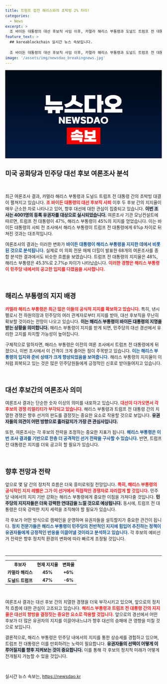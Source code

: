 ```yaml
---
title: 트럼프 접전 해리스와의 초박빙 2% 차이!
categories:
  - News
excerpt: >
  조 바이든 대통령의 대선 후보직 사임 이후, 카멀라 해리스 부통령과 도널드 트럼프 전 대통령이 초박빙 접전을 벌이고 있다. 여론조사에 따르면 해리스는 추격에 성공하며 지지율 격차를 좁혔고, 민주당 내에서도 지지를 얻고 있어 대선 후보로서의 입지가 더욱 확고해질 것으로 보인다.
feature_text: >
  ## koreablockchain 실시간 뉴스 속보입니다.

  조 바이든 대통령의 대선 후보직 사임 이후, 카멀라 해리스 부통령과 도널드 트럼프 전 대통령이 초박빙 접전을 벌이고 있다. 여론조사에 따르면 해리스는 추격에 성공하며 지지율 격차를 좁혔고, 민주당 내에서도 지지를 얻고 있어 대선 후보로서의 입지가 더욱 확고해질 것으로 보인다.
image: '/assets/img/newsdao_breakingnews.jpg'
---
```


<p><img src="/assets/img/newsdao_breakingnews.jpg" alt="koreablockchain 속보" /></p>

<h2 data-ke-size="size26">미국 공화당과 민주당 대선 후보 여론조사 분석</h2>

<p data-ke-size="size16">&nbsp;</p>

<p>최근 여론조사 결과, 카멀라 해리스 부통령과 도널드 트럼프 전 대통령 간의 초박빙 대결이 펼쳐지고 있습니다. <b><span style="color: #ee2323;">조 바이든 대통령의 대선 후보직 사퇴</span></b> 이후 두 후보 간의 지지율이 매우 근소한 차로 나타나고 있어, 향후 대선에 대한 관심이 집중되고 있습니다. <b><span style="background-color: #21538527;">이번 조사는 4001명의 등록 유권자를 대상으로 실시되었습니다.</span></b> 여론조사 기관 모닝컨설트에 따르면, 트럼프 전 대통령이 47%, 해리스 부통령이 45%의 지지를 얻었습니다. 이는 바이든 대통령의 사퇴 전 조사에서 해리스 부통령이 트럼프 전 대통령에게 6%p 차이로 뒤쳐진 것과는 대조적입니다. </p>

<p>여론조사의 결과는 이러한 변화가 <b><span style="color: #1a5490;">바이든 대통령이 해리스 부통령을 지지한 데에서 비롯된 것으로 분석됩니다.</span></b> 실제로 미 의회 전문 매체 더힐이 발표한 68개의 여론조사를 종합 분석한 결과에서도 비슷한 흐름을 보였습니다. 트럼프 전 대통령의 지지율은 48%, 해리스 부통령은 45.3%로 2.7%p 차이가 나타났습니다. <b><span style="color: #ee2323;">이러한 경향은 해리스 부통령이 민주당 내에서의 공고한 입지를 다졌음을 시사합니다.</span></b> </p>

<p data-ke-size="size16">&nbsp;</p>

<h2 data-ke-size="size26">해리스 부통령의 지지 배경</h2>

<p><b><span style="color: #ee2323;">카멀라 해리스 부통령은 최근 많은 이들의 공식적 지지를 확보하고 있습니다.</span></b> 특히, 낸시 펠로시 전 하원의장과 민주당의 여러 관계자로부터 지지를 받아, 대선 후보직을 무난히 확보할 것이라는 전망이 나오고 있습니다. <b><span style="background-color: #21538527;">이는 해리스 부통령이 바이든 대통령의 지명을 받는 상황을 의미합니다.</span></b> 해리스 부통령이 지지를 받게 되면, 민주당의 대선 경선에서 유리한 고지를 차지할 가능성이 높아집니다. </p>

<p>구체적으로 말하자면, 해리스 부통령은 이전의 여론 조사에서 트럼프 전 대통령에게 뒤졌으나, 이번 조사에서 이 간격이 크게 줄어든 점이 주목받고 있습니다. <b><span style="color: #1a5490;">이는 해리스 부통령의 입지와 준비 상태가 크게 향상되었음을 보여줍니다.</span></b> 해리스 부통령의 지지율이 이처럼 회복되고 있는 것은 많은 민주당원들에게 긍정적인 신호로 받아들여지고 있습니다. </p>

<p data-ke-size="size16">&nbsp;</p>

<h2 data-ke-size="size26">대선 후보간의 여론조사 의미</h2>

<p>여론조사 결과는 단순한 숫자 이상의 의미를 내포하고 있습니다. <b><span style="color: #ee2323;">대선이 다가오면서 각 후보의 경쟁 리얼리티가 부각되고 있습니다.</span></b> 해리스 부통령과 트럼프 전 대통령 간의 치열한 경쟁은 향후 선거의 판도를 결정짓는 중요한 요소로 작용할 것으로 보입니다. <b><span style="background-color: #21538527;">유권자들의 의견이 어떤 방향으로 흘러갈지가 가장 큰 관심사입니다.</span></b> </p>

<p>또한, 여론조사는 각 후보의 전략을 조정하는 중요한 지표가 됩니다. <b><span style="color: #1a5490;">해리스 부통령은 이번 조사 결과를 기반으로 한층 더 공격적인 선거 전략을 구사할 수 있습니다.</span></b> 반면, 트럼프 전 대통령은 지지를 더욱 공고히 할 필요가 있습니다. </p>

<p data-ke-size="size16">&nbsp;</p>

<h2 data-ke-size="size26">향후 전망과 전략</h2>

<p>앞으로 몇 달 간의 정치적 흐름은 더욱 흥미로워질 전망입니다. <b><span style="color: #ee2323;">특히, 해리스 부통령의 공식적인 지지 레벨은 그가 이 선거에서 직접적인 경쟁자로 자리잡게 할 것입니다.</span></b> 민주당 내에서의 지지 기반 강화는 해리스 부통령에게 중요한 이점을 가져다줄 것입니다. <b><span style="background-color: #21538527;">민주당의 지지자들은 더욱 강력한 연대감을 느낄 것으로 예상됩니다.</span></b> 동시에, 트럼프 전 대통령은 더욱 강력한 지지 세력을 조직해야 할 필요가 있습니다. </p>

<p>각 후보가 어떤 방식으로 캠페인을 운영하며 유권자들을 설득할지가 중요한 관건이 됩니다. 
<b><span style="color: #1a5490;">정치 전문가들은 해리스 부통령이 민주당의 전반적인 지지에 힘입어 추진하는 정책이 유권자들에게 긍정적인 반응을 이끌어낼 것이라고 분석하고 있습니다.</span></b> 각 후보의 예비선거 전략은 향후 정치적 환경의 변화에 따라 빠르게 조정될 것입니다. </p>

<p data-ke-size="size16">&nbsp;</p>

<hr />

<table style="width: 100%;">
  <tr>
    <td style="text-align: center; height: 17px;"><b>후보자</b></td>
    <td style="text-align: center; height: 17px;"><b>현재 지지율</b></td>
    <td style="text-align: center; height: 17px;"><b>변화율</b></td>
  </tr>
  <tr>
    <td style="text-align: center; height: 17px;"><b>카멀라 해리스</b></td>
    <td style="text-align: center; height: 17px;"><b>45%</b></td>
    <td style="text-align: center; height: 17px;"><b>+6%</b></td>
  </tr>
  <tr>
    <td style="text-align: center; height: 17px;"><b>도널드 트럼프</b></td>
    <td style="text-align: center; height: 17px;"><b>47%</b></td>
    <td style="text-align: center; height: 17px;"><b>-6%</b></td>
  </tr>
</table>

<p data-ke-size="size16">&nbsp;</p>

<p>여론조사 결과는 대선 후보 간의 치열한 경쟁을 더욱 부각시키고 있으며, 앞으로의 정치적 흐름에 대한 관심이 고조되고 있습니다. <b><span style="color: #ee2323;">해리스 부통령과 트럼프 전 대통령 간의 지지율은 대선의 향방을 결정짓는 중요한 요소로 작용할 것입니다.</span></b> 앞으로의 경선에서 어떤 후보가 더 많은 유권자의 지지를 이끌어내느냐가 향후 대선의 승패에 큰 영향을 미칠 것으로 보입니다. </p>

<p>결론적으로, 해리스 부통령은 민주당 내에서의 지지를 통한 상승세를 경험하고 있으며, 트럼프 전 대통령은 이를 만회하려는 노력이 필요합니다. <b><span style="background-color: #21538527;">유권자들의 선택이 어떻게 이루어질지를 향후 지켜보는 것이 중요합니다.</span></b> 이를 통해 각 후보의 정치적 미래가 어떻게 전개될지 가늠할 수 있을 것입니다. </p>

<p data-ke-size="size16">&nbsp;</p>
실시간 뉴스 속보는, <a href="https://newsdao.kr" rel="dofollow">https://newsdao.kr</a>


